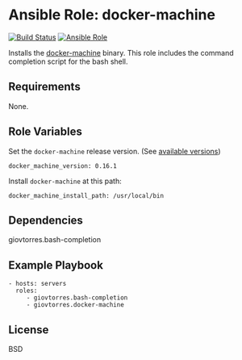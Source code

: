 # Ansible Role: docker-machine

[![Build Status](https://travis-ci.org/giovtorres/ansible-role-docker-machine.svg?branch=master)](https://travis-ci.org/giovtorres/ansible-role-docker-machine)
[![Ansible Role](https://img.shields.io/ansible/role/19936.svg)](https://galaxy.ansible.com/giovtorres/docker-machine/)

Installs the [docker-machine](https://github.com/docker/machine/) binary.  This
role includes the command completion script for the bash shell.

## Requirements

None.

## Role Variables

Set the `docker-machine` release version.  (See [available versions](https://github.com/docker/machine/releases))

    docker_machine_version: 0.16.1

Install `docker-machine` at this path:

    docker_machine_install_path: /usr/local/bin

## Dependencies

giovtorres.bash-completion

## Example Playbook

    - hosts: servers
      roles:
         - giovtorres.bash-completion
         - giovtorres.docker-machine

## License

BSD
